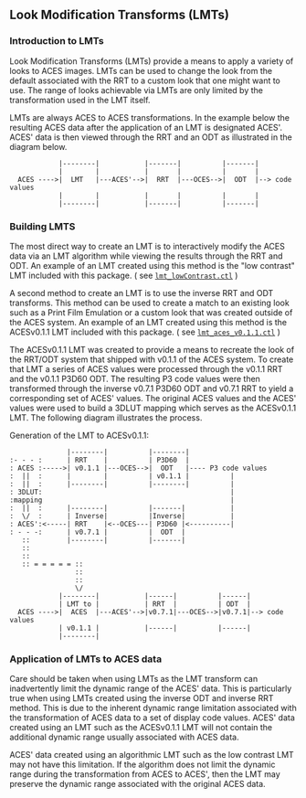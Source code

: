 ## Look Modification Transforms (LMTs) ##

### Introduction to LMTs ###

Look Modification Transforms (LMTs) provide a means to apply a variety of looks 
to ACES images. LMTs can be used to change the look from the default associated 
with the RRT to a custom look that one might want to use. The range of looks 
achievable via LMTs are only limited by the transformation used in the LMT 
itself.

LMTs are always ACES to ACES transformations. In the example below the resulting 
ACES data after the application of an LMT is designated ACES'. ACES' data is 
then viewed through the RRT and an ODT as illustrated in the diagram below.  

                |--------|           |-------|          |-------|
                |        |           |       |          |       |
      ACES ---->|  LMT   |---ACES'-->|  RRT  |---OCES-->|  ODT  |--> code values
                |        |           |       |          |       |
                |--------|           |-------|          |-------| 

### Building LMTS ###

The most direct way to create an LMT is to interactively modify the ACES data 
via an LMT algorithm while viewing the results through the RRT and ODT. An 
example of an LMT created using this method is the "low contrast" LMT included 
with this package. ( see [`lmt_lowContrast.ctl`](./lmt_lowContrast.ctl) )

A second method to create an LMT is to use the inverse RRT and ODT transforms. 
This method can be used to create a match to an existing look such as a Print 
Film Emulation or a custom look that was created outside of the ACES system. An 
example of an LMT created using this method is the ACESv0.1.1 LMT included
with this package. ( see [`lmt_aces_v0.1.1.ctl`](./lmt_aces_v0.1.1.ctl) )

The ACESv0.1.1 LMT was created to provide a means to recreate the look of the
RRT/ODT system that shipped with v0.1.1 of the ACES system.  To create that LMT 
a series of ACES values were processed through the v0.1.1 RRT and the v0.1.1 
P3D60 ODT. The resulting P3 code values were then transformed through the 
inverse v0.7.1 P3D60 ODT and v0.7.1 RRT to yield a corresponding set of ACES' 
values. The original ACES values and the ACES' values were used to build a 3DLUT 
mapping which serves as the ACESv0.1.1 LMT.  The following diagram illustrates 
the process.

Generation of the LMT to ACESv0.1.1:

                  |--------|          |--------|
    :- - - :      | RRT    |          | P3D60  |
    : ACES :----->| v0.1.1 |---OCES-->|  ODT   |---- P3 code values
    :  ||  :      |        |          | v0.1.1 |          |
    :  ||  :      |--------|          |--------|          |
    : 3DLUT:                                              |
    :mapping                                              |
    :  ||  :      |--------|          |-------|           |
    :  \/  :      | Inverse|          |Inverse|           |
    : ACES':<-----| RRT    |<--OCES---| P3D60 |<----------| 
    : - - -:      | v0.7.1 |          |  ODT  |   
       ::         |--------|          |-------|        
       ::
       ::
       :: = = = = = ::
                    ::
                    ::
                    \/
                |--------|           |------|          |------|
                | LMT to |           | RRT  |          | ODT  |
      ACES ---->|  ACES  |---ACES'-->|v0.7.1|---OCES-->|v0.7.1|--> code values
                | v0.1.1 |           |------|          |------|
                |--------|


### Application of LMTs to ACES data ###
                
Care should be taken when using LMTs as the LMT transform can inadvertently 
limit the dynamic range of the ACES' data. This is particularly true when using 
LMTs created using the inverse ODT and inverse RRT method. This is due to the
inherent dynamic range limitation associated with the transformation of ACES
data to a set of display code values. ACES' data created using an LMT such as
the ACESv0.1.1 LMT will not contain the additional dynamic range usually 
associated with ACES data.

ACES' data created using an algorithmic LMT such as the low contrast LMT may not
have this limitation. If the algorithm does not limit the dynamic range during
the transformation from ACES to ACES', then the LMT may preserve the dynamic 
range associated with the original ACES data.